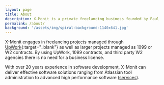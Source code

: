 ```yaml
---
layout: page
title: About
description: X-Monit is a private freelancing business founded by Paul Cinnamond working out of Jacksonville Florida.
permalink: /about/
background: '/assets/img/spiral-background-1140x641.jpg'
---
```

X-Monit engages in freelancing projects managed through [UpWork](http://www.upwork.com){:target="_blank"} as well as larger projects managed as 1099 or W2 contracts.  By using UpWork, 1099 contracts, and third party W2 agencies there is no need for a business license.

With over 20 years experience in software development, X-Monit can deliver effective software solutions
ranging from Atlassian tool administration to advanced high performance software ([services](/services/)).
